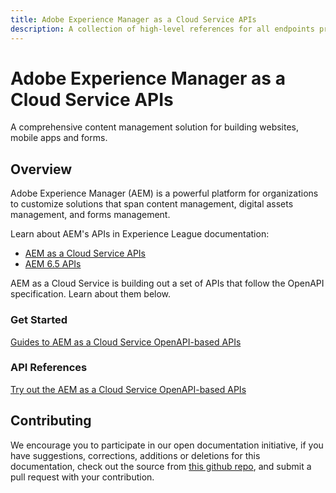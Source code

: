 ```yaml
---
title: Adobe Experience Manager as a Cloud Service APIs
description: A collection of high-level references for all endpoints provided by Adobe Experience Manager as a Cloud Service.
---
```


<Hero slots="heading, text"/> 

# Adobe Experience Manager as a Cloud Service APIs

A comprehensive content management solution for building websites, mobile apps and forms.

<Resources slots="heading, links"/>

## Overview

Adobe Experience Manager (AEM) is a powerful platform for organizations to customize solutions that span content management, digital assets management, and forms management.

Learn about AEM's APIs in Experience League documentation:
* [AEM as a Cloud Service APIs](https://experienceleague.adobe.com/docs/experience-manager-cloud-service/content/implementing/developing/reference-materials.html)
* [AEM 6.5 APIs](https://experienceleague.adobe.com/docs/experience-manager-65/developing/introduction/reference-materials.html)

AEM as a Cloud Service is building out a set of APIs that follow the OpenAPI specification. Learn about them below. 


### Get Started

[Guides to AEM as a Cloud Service OpenAPI-based APIs](guides/)

<DiscoverBlock slots="heading, link, text"/> 

### API References

[Try out the AEM as a Cloud Service OpenAPI-based APIs](/src/pages/api/experimental/stats/index.md) 


## Contributing 

We encourage you to participate in our open documentation initiative, if you have suggestions, corrections, additions 
or deletions for this documentation, check out the source from [this github repo](https://github.com/AdobeDocs/experience-manager-apis), and submit a pull 
request with your contribution.

